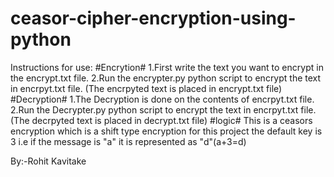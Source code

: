# ceasor-cipher-encryption-using-python
Instructions for  use:  #Encrytion# 
1.First write the text you want to encrypt in the encrypt.txt file. 
2.Run the encrypter.py python script to encrypt the text in encrpyt.txt file. (The encrpyted text is placed in encrypt.txt file) 
#Decryption# 
1.The Decryption is done on the contents of encrpyt.txt file. 
2.Run the Decrypter.py python script to encrypt the text in encrpyt.txt file. (The decrpyted text is placed in decrypt.txt file) 
#logic#
This is a ceasors encryption which is a shift type encryption for this project the default key is 3 
i.e if the message is "a" it is represented as "d"(a+3=d)





By:-Rohit Kavitake
